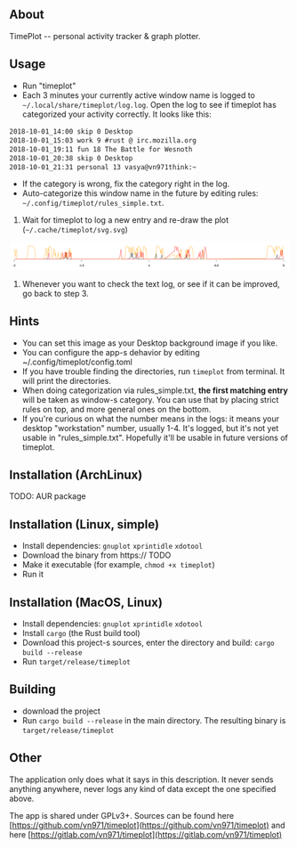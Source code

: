 ## About

TimePlot -- personal activity tracker & graph plotter.

## Usage

* Run "timeplot"
* Each 3 minutes your currently active window name is logged to `~/.local/share/timeplot/log.log`. Open the log to see if timeplot has categorized your activity correctly. It looks like this:
```
2018-10-01_14:00 skip 0 Desktop
2018-10-01_15:03 work 9 #rust @ irc.mozilla.org
2018-10-01_19:11 fun 18 The Battle for Wesnoth
2018-10-01_20:38 skip 0 Desktop
2018-10-01_21:31 personal 13 vasya@vn971think:~
```
* If the category is wrong, fix the category right in the log.
* Auto-categorize this window name in the future by editing rules: `~/.config/timeplot/rules_simple.txt`.
1. Wait for timeplot to log a new entry and re-draw the plot (`~/.cache/timeplot/svg.svg`)
<img src="docs/svg.svg" width="800" />

1. Whenever you want to check the text log, or see if it can be improved, go back to step 3.

## Hints
* You can set this image as your Desktop background image if you like.
* You can configure the app-s dehavior by editing ~/.config/timeplot/config.toml
* If you have trouble finding the directories, run `timeplot` from terminal. It will print the directories.
* When doing categorization via rules_simple.txt, **the first matching entry** will be taken as window-s category. You can use that by placing strict rules on top, and more general ones on the bottom.
* If you're curious on what the number means in the logs: it means your desktop "workstation" number, usually 1-4. It's logged, but it's not yet usable in "rules_simple.txt". Hopefully it'll be usable in future versions of timeplot.

## Installation (ArchLinux)

TODO: AUR package


## Installation (Linux, simple)

* Install dependencies: `gnuplot` `xprintidle` `xdotool`
* Download the binary from https:// TODO
* Make it executable (for example, `chmod +x timeplot`)
* Run it


## Installation (MacOS, Linux)

* Install dependencies: `gnuplot` `xprintidle` `xdotool`
* Install `cargo` (the Rust build tool)
* Download this project-s sources, enter the directory and build: `cargo build --release`
* Run `target/release/timeplot`


## Building

* download the project
* Run `cargo build --release` in the main directory. The resulting binary is `target/release/timeplot`

## Other

The application only does what it says in this description. It never sends anything anywhere, never logs any kind of data except the one specified above.

The app is shared under GPLv3+. Sources can be found here [https://github.com/vn971/timeplot](https://github.com/vn971/timeplot) and here [https://gitlab.com/vn971/timeplot](https://gitlab.com/vn971/timeplot)
